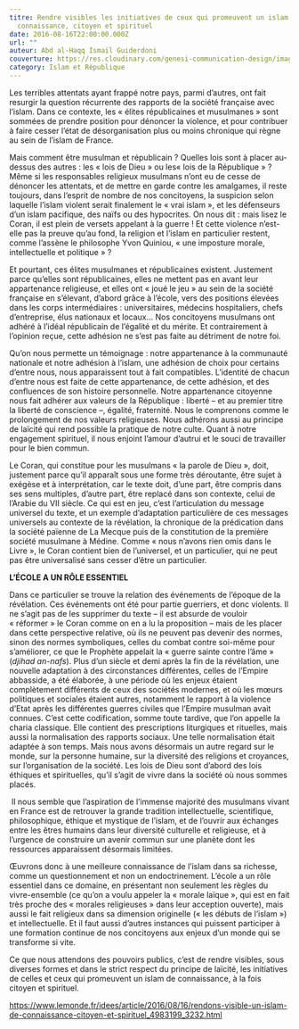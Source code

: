 ```yaml
---
titre: Rendre visibles les initiatives de ceux qui promeuvent un islam de
  connaissance, citoyen et spirituel
date: 2016-08-16T22:00:00.000Z
url: ""
auteur: Abd al-Haqq Ismaïl Guiderdoni
couverture: https://res.cloudinary.com/genesi-communication-design/image/upload/v1604586238/ihei/couvertures/islam-et-republique-3_mgknlk.png
category: Islam et République
---
```

Les terribles attentats ayant frappé notre pays, parmi d’autres, ont fait resurgir la question récurrente des rapports de la société française avec l’islam. Dans ce contexte, les «&nbsp;élites républicaines et musulmanes&nbsp;» sont sommées de prendre position pour dénoncer la violence, et pour contribuer à faire cesser l’état de désorganisation plus ou moins chronique qui règne au sein de l’islam de France.


Mais comment être musulman et républicain&nbsp;? Quelles lois sont à placer au-dessus des autres&nbsp;: les «&nbsp;lois de Dieu&nbsp;» ou les«&nbsp;lois de la République&nbsp;»&nbsp;? Même si les responsables religieux musulmans n’ont eu de cesse de dénoncer les attentats, et de mettre en garde contre les amalgames, il reste toujours, dans l’esprit de nombre de nos concitoyens, la suspicion selon laquelle l’islam violent serait finalement le «&nbsp;vrai islam&nbsp;», et les défenseurs d’un islam pacifique, des naïfs ou des hypocrites. On nous dit&nbsp;: mais lisez le Coran, il est plein de versets appelant à la guerre&nbsp;! Et cette violence n’est-elle pas la preuve qu’au fond, la religion et l’islam en particulier restent, comme l’assène le philosophe Yvon Quiniou, «&nbsp;une imposture morale, intellectuelle et politique&nbsp;»&nbsp;?


Et pourtant, ces élites musulmanes et républicaines existent. Justement parce qu’elles sont républicaines, elles ne mettent pas en avant leur appartenance religieuse, et elles ont «&nbsp;joué le jeu&nbsp;» au sein de la société française en s’élevant, d’abord grâce à l’école, vers des positions élevées dans les corps intermédiaires&nbsp;: universitaires, médecins hospitaliers, chefs d’entreprise, élus nationaux et locaux... Nos concitoyens musulmans ont adhéré à l’idéal républicain de l’égalité et du mérite. Et contrairement à l’opinion reçue, cette adhésion ne s’est pas faite au détriment de notre foi.


Qu’on nous permette un témoignage&nbsp;: notre appartenance à la communauté nationale et notre adhésion à l’islam, une adhésion de choix pour certains d’entre nous, nous apparaissent tout à fait compatibles. L’identité de chacun d’entre nous est faite de cette appartenance, de cette adhésion, et des confluences de son histoire personnelle. Notre appartenance citoyenne nous fait adhérer aux valeurs de la République&nbsp;: liberté –&nbsp;et au premier titre la liberté de conscience&nbsp;–, égalité, fraternité. Nous le comprenons comme le prolongement de nos valeurs religieuses. Nous adhérons aussi au principe de laïcité qui rend possible la pratique de notre culte. Quant à notre engagement spirituel, il nous enjoint l’amour d’autrui et le souci de travailler pour le bien commun.


Le Coran, qui constitue pour les musulmans «&nbsp;la parole de Dieu&nbsp;», doit, justement parce qu’il apparaît sous une forme très déroutante, être sujet à exégèse et à interprétation, car le texte doit, d’une part, être compris dans ses sens multiples, d’autre part, être replacé dans son contexte, celui de l’Arabie du VII siècle. Ce qui est en jeu, c’est l’articulation du message universel du texte, et un exemple d’adaptation particulière de ces messages universels au contexte de la révélation, la chronique de la prédication dans la société païenne de La Mecque puis de la constitution de la première société musulmane à Médine. Comme «&nbsp;nous n’avons rien omis dans le Livre&nbsp;», le Coran contient bien de l’universel, et un particulier, qui ne peut pas être universalisé sans cesser d’être un particulier.


**L’ÉCOLE A UN RÔLE ESSENTIEL**


Dans ce particulier se trouve la relation des événements de l’époque de la révélation. Ces événements ont été pour partie guerriers, et donc violents. Il ne s’agit pas de les supprimer du texte –&nbsp;il est absurde de vouloir «&nbsp;réformer&nbsp;» le Coran comme on en a lu la proposition&nbsp;– mais de les placer dans cette perspective relative, où ils ne peuvent pas devenir des normes, sinon des normes symboliques, celles du combat contre soi-même pour s’améliorer, ce que le Prophète appelait la «&nbsp;guerre sainte contre l’âme&nbsp;» (*djihad an-nafs*). Plus d’un siècle et demi après la fin de la révélation, une nouvelle adaptation à des circonstances différentes, celles de l’Empire abbasside, a été élaborée, à une période où les enjeux étaient complètement différents de ceux des sociétés modernes, et où les mœurs politiques et sociales étaient autres, notamment le rapport à la violence d’Etat après les différentes guerres civiles que l’Empire musulman avait connues. C’est cette codification, somme toute tardive, que l’on appelle la charia classique. Elle contient des prescriptions liturgiques et rituelles, mais aussi la normalisation des rapports sociaux. Une telle normalisation était adaptée à son temps. Mais nous avons désormais un autre regard sur le monde, sur la personne humaine, sur la diversité des religions et croyances, sur l’organisation de la société. Les lois de Dieu sont d’abord des lois éthiques et spirituelles, qu’il s’agit de vivre dans la société où nous sommes placés.

 Il nous semble que l’aspiration de l’immense majorité des musulmans vivant en France est de retrouver la grande tradition intellectuelle, scientifique, philosophique, éthique et mystique de l’islam, et de l’ouvrir aux échanges entre les êtres humains dans leur diversité culturelle et religieuse, et à l’urgence de construire un avenir commun sur une planète dont les ressources apparaissent désormais limitées.

Œuvrons donc à une meilleure connaissance de l’islam dans sa richesse, comme un questionnement et non un endoctrinement. L’école a un rôle essentiel dans ce domaine, en présentant non seulement les règles du vivre-ensemble (ce qu’on a voulu appeler la «&nbsp;morale laïque&nbsp;», qui est en fait très proche des «&nbsp;morales religieuses&nbsp;» dans leur acception ouverte), mais aussi le fait religieux dans sa dimension originelle («&nbsp;les débuts de l’islam&nbsp;») et intellectuelle. Et il faut aussi d’autres instances qui puissent participer à une formation continue de nos concitoyens aux enjeux d’un monde qui se transforme si vite. 

Ce que nous attendons des pouvoirs publics, c’est de rendre visibles, sous diverses formes et dans le strict respect du principe de laïcité, les initiatives de celles et ceux qui promeuvent un islam de connaissance, à la fois citoyen et spirituel. 

<https://www.lemonde.fr/idees/article/2016/08/16/rendons-visible-un-islam-de-connaissance-citoyen-et-spirituel_4983199_3232.html>